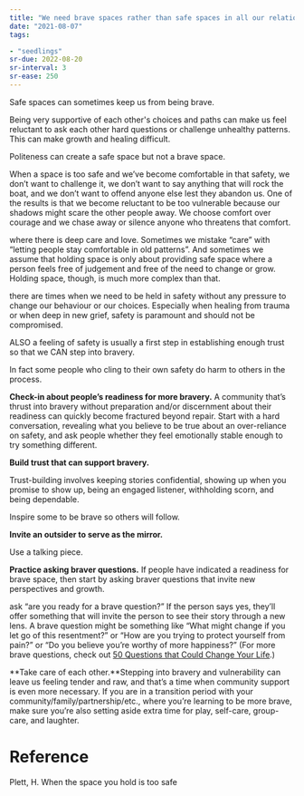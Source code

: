 ```yaml
---
title: "We need brave spaces rather than safe spaces in all our relationships"
date: "2021-08-07"
tags:

- "seedlings"
sr-due: 2022-08-20
sr-interval: 3
sr-ease: 250
---
```


Safe spaces can sometimes keep us from being brave.

Being very supportive of each other's choices and paths can make us feel reluctant to ask each other hard questions or challenge unhealthy patterns. This can make growth and healing difficult.

Politeness can create a safe space but not a brave space.

When a space is too safe and we’ve become comfortable in that safety, we don’t want to challenge it, we don’t want to say anything that will rock the boat, and we don’t want to offend anyone else lest they abandon us. One of the results is that we become reluctant to be too vulnerable because our shadows might scare the other people away. We choose comfort over courage and we chase away or silence anyone who threatens that comfort.

where there is deep care and love. Sometimes we mistake “care” with “letting people stay comfortable in old patterns”. And sometimes we assume that holding space is only about providing safe space where a person feels free of judgement and free of the need to change or grow. Holding space, though, is much more complex than that.

there are times when we need to be held in safety without any pressure to change our behaviour or our choices. Especially when healing from trauma or when deep in new grief, safety is paramount and should not be compromised.

ALSO a feeling of safety is usually a first step in establishing enough trust so that we CAN step into bravery.

In fact some people who cling to their own safety do harm to others in the process.

**Check-in about people’s readiness for more bravery.** A community that’s thrust into bravery without preparation and/or discernment about their readiness can quickly become fractured beyond repair. Start with a hard conversation, revealing what you believe to be true about an over-reliance on safety, and ask people whether they feel emotionally stable enough to try something different.

**Build trust that can support bravery.**

Trust-building involves keeping stories confidential, showing up when you promise to show up, being an engaged listener, withholding scorn, and being dependable.

Inspire some to be brave so others will follow.

**Invite an outsider to serve as the mirror.**

Use a talking piece.

**Practice asking braver questions.** If people have indicated a readiness for brave space, then start by asking braver questions that invite new perspectives and growth.

ask “are you ready for a brave question?” If the person says yes, they’ll offer something that will invite the person to see their story through a new lens. A brave question might be something like “What might change if you let go of this resentment?” or “How are you trying to protect yourself from pain?” or “Do you believe you’re worthy of more happiness?” (For more brave questions, check out [50 Questions that Could Change Your Life](https://heatherplett.com/questions/).)

**Take care of each other.**Stepping into bravery and vulnerability can leave us feeling tender and raw, and that’s a time when community support is even more necessary. If you are in a transition period with your community/family/partnership/etc., where you’re learning to be more brave, make sure you’re also setting aside extra time for play, self-care, group-care, and laughter.

# Reference

Plett, H. When the space you hold is too safe
